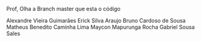 Prof, Olha a Branch master que esta o código

Alexandre Vieira Guimarães 
Erick Silva Araujo 
Bruno Cardoso de Sousa
Matheus Benedito Caminha Lima
Maycon Mapurunga Rocha
Gabriel Sousa Sales
